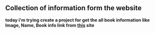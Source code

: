 ## Collection of information form the website
**today i'm trying create a project for get the all book information like Image, Name, Book info link from [this](http://dimik.pub) site**
